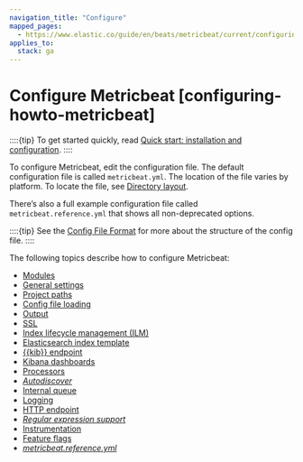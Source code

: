 ```yaml
---
navigation_title: "Configure"
mapped_pages:
  - https://www.elastic.co/guide/en/beats/metricbeat/current/configuring-howto-metricbeat.html
applies_to:
  stack: ga
---
```


# Configure Metricbeat [configuring-howto-metricbeat]


::::{tip}
To get started quickly, read [Quick start: installation and configuration](/reference/metricbeat/metricbeat-installation-configuration.md).
::::


To configure Metricbeat, edit the configuration file. The default configuration file is called  `metricbeat.yml`. The location of the file varies by platform. To locate the file, see [Directory layout](/reference/metricbeat/directory-layout.md).

There’s also a full example configuration file called `metricbeat.reference.yml` that shows all non-deprecated options.

::::{tip}
See the [Config File Format](/reference/libbeat/config-file-format.md) for more about the structure of the config file.
::::


The following topics describe how to configure Metricbeat:

* [Modules](/reference/metricbeat/configuration-metricbeat.md)
* [General settings](/reference/metricbeat/configuration-general-options.md)
* [Project paths](/reference/metricbeat/configuration-path.md)
* [Config file loading](/reference/metricbeat/metricbeat-configuration-reloading.md)
* [Output](/reference/metricbeat/configuring-output.md)
* [SSL](/reference/metricbeat/configuration-ssl.md)
* [Index lifecycle management (ILM)](/reference/metricbeat/ilm.md)
* [Elasticsearch index template](/reference/metricbeat/configuration-template.md)
* [{{kib}} endpoint](/reference/metricbeat/setup-kibana-endpoint.md)
* [Kibana dashboards](/reference/metricbeat/configuration-dashboards.md)
* [Processors](/reference/metricbeat/filtering-enhancing-data.md)
* [*Autodiscover*](/reference/metricbeat/configuration-autodiscover.md)
* [Internal queue](/reference/metricbeat/configuring-internal-queue.md)
* [Logging](/reference/metricbeat/configuration-logging.md)
* [HTTP endpoint](/reference/metricbeat/http-endpoint.md)
* [*Regular expression support*](/reference/metricbeat/regexp-support.md)
* [Instrumentation](/reference/metricbeat/configuration-instrumentation.md)
* [Feature flags](/reference/metricbeat/configuration-feature-flags.md)
* [*metricbeat.reference.yml*](/reference/metricbeat/metricbeat-reference-yml.md)


